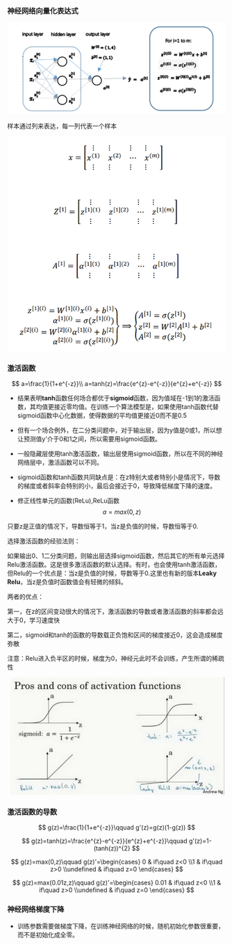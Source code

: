 ### 神经网络向量化表达式

![](./image/1551196399288.png)

样本通过列来表达，每一列代表一个样本

![](./image/1551194171339.png)



### 激活函数

$$
a=\frac{1}{1+e^{-z}}\\ a=tanh(z)=\frac{e^{z}-e^{-z}}{e^{z}+e^{-z}}
$$

* 结果表明**tanh**函数任何场合都优于**sigmoid**函数，因为值域在-1到1的激活函数，其均值更接近零均值。在训练一个算法模型是，如果使用tanh函数代替sigmoid函数中心化数据，使得数据的平均值更接近0而不是0.5

* 但有一个场合例外，在二分类问题中，对于输出层，因为y值是0或1，所以想让预测值y'介于0和1之间，所以需要用sigmoid函数。

* 一般隐藏层使用tanh激活函数，输出层使用sigmoid函数，所以在不同的神经网络层中，激活函数可以不同。

* sigmoid函数和tanh函数共同缺点是：在z特别大或者特别小是情况下，导数的梯度或者斜率会特别的小，最后会接近于0，导致降低梯度下降的速度。

* 修正线性单元的函数(ReLu),ReLu函数
  $$
  a=max(0,z)
  $$
  

只要z是正值的情况下，导数恒等于1，当z是负值的时候，导数恒等于0.

选择激活函数的经验法则：

如果输出0、1二分类问题，则输出层选择sigmoid函数，然后其它的所有单元选择Relu激活函数。这是很多激活函数的默认选择。有时，也会使用tanh激活函数，但Relu的一个优点是：当z是负值的时候，导数等于0.这里也有新的版本**Leaky Relu**，当z是负值时函数值会有轻微的倾斜。

两者的优点：

第一，在z的区间变动很大的情况下，激活函数的导数或者激活函数的斜率都会远大于0，学习速度快

第二，sigmoid和tanh的函数的导数载正负饱和区间的梯度接近0，这会造成梯度弥散

注意：Relu进入负半区的时候，梯度为0，神经元此时不会训练，产生所谓的稀疏性

![](./image/1551284973458.png)

### 激活函数的导数

$$
g(z)=\frac{1}{1+e^{-z}}\qquad      g'(z)=g(z)(1-g(z))
$$

$$
g(z)=tanh(z)=\frac{e^{z}-e^{-z}}{e^{z}+e^{-z}}\qquad g'(z)=1-(tanh(z))^{2}
$$

$$
g(z)=max(0,z)\qquad g(z)'=\begin{cases}
0 & if\quad z<0
\\1 & if\quad z>0
\\undefined & if\quad z=0
\end{cases}
$$

$$
g(z)=max(0.01z,z)\qquad g(z)'=\begin{cases}
0.01 & if\quad z<0
\\1 & if\quad z>0
\\undefined & if\quad z=0
\end{cases}
$$



### 神经网络梯度下降

* 训练参数需要做梯度下降，在训练神经网络的时候，随机初始化参数很重要，而不是初始化成全零。